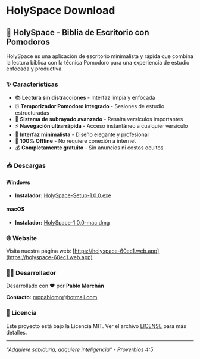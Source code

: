 # HolySpace Download

## 📖 HolySpace - Biblia de Escritorio con Pomodoros

HolySpace es una aplicación de escritorio minimalista y rápida que combina la lectura bíblica con la técnica Pomodoro para una experiencia de estudio enfocada y productiva.

### ✨ Características

- 📚 **Lectura sin distracciones** - Interfaz limpia y enfocada
- ⏰ **Temporizador Pomodoro integrado** - Sesiones de estudio estructuradas
- 🎨 **Sistema de subrayado avanzado** - Resalta versículos importantes
- ⚡ **Navegación ultrarrápida** - Acceso instantáneo a cualquier versículo
- 🎯 **Interfaz minimalista** - Diseño elegante y profesional
- 🔌 **100% Offline** - No requiere conexión a internet
- 💰 **Completamente gratuito** - Sin anuncios ni costos ocultos

### 📥 Descargas

#### Windows
- **Instalador:** [HolySpace-Setup-1.0.0.exe](https://github.com/systemcrash92/HolySpaceDownload/releases/download/v1.0.0/HolySpace-Setup-1.0.0.exe)

#### macOS
- **Instalador:** [HolySpace-1.0.0-mac.dmg](https://github.com/systemcrash92/HolySpaceDownload/releases/download/v1.0.0/HolySpace-1.0.0-mac.dmg)

### 🌐 Website

Visita nuestra página web: [https://holyspace-60ec1.web.app](https://holyspace-60ec1.web.app)

### 👨‍💻 Desarrollador

Desarrollado con ❤️ por **Pablo Marchán**

**Contacto:** mppablomp@hotmail.com

### 📄 Licencia

Este proyecto está bajo la Licencia MIT. Ver el archivo [LICENSE](LICENSE) para más detalles.

---

*"Adquiere sabiduría, adquiere inteligencia" - Proverbios 4:5*
